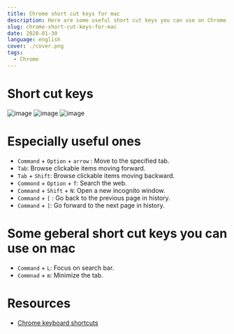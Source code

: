 ```yaml
---
title: Chrome short cut keys for mac
description: Here are some useful short cut keys you can use on Chrome.
slug: chrome-short-cut-keys-for-mac
date: 2020-01-30
language: english
cover: ./cover.png
tags: 
  - Chrome
---
```

# Short cut keys
![image](https://user-images.githubusercontent.com/32632542/73416303-d56b0d80-4357-11ea-96d2-83803ae46090.png)
![image](https://user-images.githubusercontent.com/32632542/73416347-f6336300-4357-11ea-949f-b8680a4ff6f4.png)
![image](https://user-images.githubusercontent.com/32632542/73416351-fb90ad80-4357-11ea-9b50-41eef6fcd9fd.png)

# Especially useful ones
- `Command` + `Option` + `arrow` : Move to the specified tab.
- `Tab`: Browse clickable items moving forward.
- `Tab` + `Shift`: Browse clickable items moving backward.
- `Commond` + `Option` + `f`: Search the web.
- `Command` + `Shift` + `N`: Open a new incognito window.
- `Command` + `[` : Go back to the previous page in history.
- `Command` + `]`: Go forward to the next page in history.

# Some geberal short cut keys you can use on mac
- `Command` + `L`: Focus on search bar.
- `Commnad` + `m`: Minimize the tab.

# Resources 
- [Chrome keyboard shortcuts](https://support.google.com/chrome/answer/157179?hl=en)
